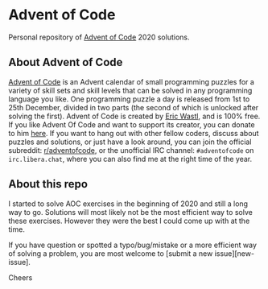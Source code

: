 Advent of Code
==============

Personal repository of [Advent of Code](#about-advent-of-code) 2020 solutions.


About Advent of Code
--------------------

[Advent of Code](https://adventofcode.com/2020/about) is an Advent calendar of small programming puzzles
for a variety of skill sets and skill levels that can be solved in any
programming language you like. One programming puzzle a day is released from 1st
to 25th December, divided in two parts (the second of which is unlocked after
solving the first). Advent of Code is created by [Eric Wastl](aoc-eric), and is
100% free. If you like Advent Of Code and want to support its creator, you can
donate to him [here](aoc-support). If you want to hang out with other fellow
coders, discuss about puzzles and solutions, or just have a look around, you can
join the official subreddit: [r/adventofcode](aoc-reddit), or the unofficial IRC
channel: `#adventofcode` on `irc.libera.chat`, where you can also find me at the
right time of the year.



About this repo
--------------------

I started to solve AOC exercises in the beginning of 2020 and still a long way to go.
Solutions will most likely not be the most efficient way to solve these exercises.
However they were the best I could come up with at the time.

If you have question or spotted a typo/bug/mistake or a more efficient way of solving a problem,
you are most welcome to [submit a new issue][new-issue].

Cheers
